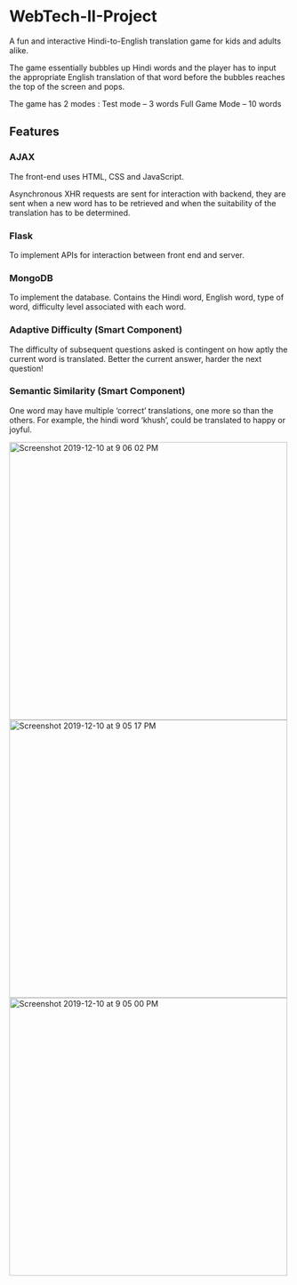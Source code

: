 # WebTech-II-Project

A fun and interactive Hindi-to-English translation game for kids and adults alike. 

The game essentially bubbles up Hindi words and the player has to input the appropriate English translation of that word before the bubbles reaches the top of the screen and pops. 

The game has 2 modes :
Test mode – 3 words
Full Game Mode – 10 words

## Features 

### AJAX

The front-end uses HTML, CSS and JavaScript.

Asynchronous XHR requests are sent for interaction with backend, they are sent when a new word has to be retrieved and when the suitability of the translation has to be determined. 

### Flask

To implement APIs for interaction between front end and server. 

### MongoDB

To implement the database. 
Contains the Hindi word, English word, type of word, difficulty level associated with each word.

### Adaptive Difficulty (Smart Component)
The difficulty of subsequent questions asked is contingent on how aptly the current word is translated. 
Better the current answer, harder the next question!

### Semantic Similarity (Smart Component) 

One word may have multiple ‘correct’ translations, one more so than the others.
For example, the hindi word ‘khush’, could be translated to happy or joyful. 

<img width="500" alt="Screenshot 2019-12-10 at 9 06 02 PM" src="https://user-images.githubusercontent.com/33753405/70543902-2e58c980-1b91-11ea-893a-2a739f8aa56d.png">

<img width="500" alt="Screenshot 2019-12-10 at 9 05 17 PM" src="https://user-images.githubusercontent.com/33753405/70544398-061d9a80-1b92-11ea-920a-cd07eaed82cd.png">

<img width="500" alt="Screenshot 2019-12-10 at 9 05 00 PM" src="https://user-images.githubusercontent.com/33753405/70544409-09188b00-1b92-11ea-83bc-9129a7eebd08.png">


